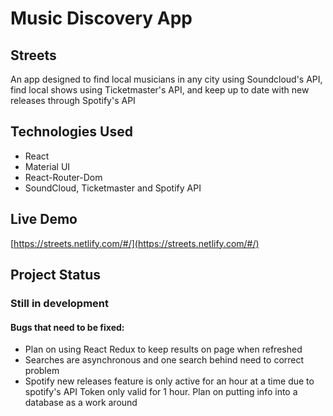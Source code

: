 # Music Discovery App


## Streets

An app designed to find local musicians in any city using Soundcloud's API, find local shows using Ticketmaster's API, and keep up to date with new releases through Spotify's API

## Technologies Used

* React
* Material UI
* React-Router-Dom
* SoundCloud, Ticketmaster and Spotify API

## Live Demo
[https://streets.netlify.com/#/](https://streets.netlify.com/#/)


## Project Status 

### Still in development

#### Bugs that need to be fixed: 
* Plan on using React Redux to keep results on page when refreshed
* Searches are asynchronous and one search behind need to correct problem
* Spotify new releases feature is only active for an hour at a time due to spotify's API Token only valid for 1 hour. Plan on putting info into a database as a work around
